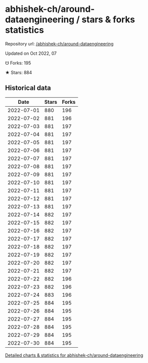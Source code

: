 # abhishek-ch/around-dataengineering / stars & forks statistics

Repository url: [/abhishek-ch/around-dataengineering](https://github.com/abhishek-ch/around-dataengineering)

Updated on Oct 2022, 07

☋ Forks: 195

★ Stars: 884

## Historical data
| Date | Stars | Forks |
|------|-------|-------|
| 2022-07-01 | 880 | 196 | 
| 2022-07-02 | 881 | 196 | 
| 2022-07-03 | 881 | 197 | 
| 2022-07-04 | 881 | 197 | 
| 2022-07-05 | 881 | 197 | 
| 2022-07-06 | 881 | 197 | 
| 2022-07-07 | 881 | 197 | 
| 2022-07-08 | 881 | 197 | 
| 2022-07-09 | 881 | 197 | 
| 2022-07-10 | 881 | 197 | 
| 2022-07-11 | 881 | 197 | 
| 2022-07-12 | 881 | 197 | 
| 2022-07-13 | 881 | 197 | 
| 2022-07-14 | 882 | 197 | 
| 2022-07-15 | 882 | 197 | 
| 2022-07-16 | 882 | 197 | 
| 2022-07-17 | 882 | 197 | 
| 2022-07-18 | 882 | 197 | 
| 2022-07-19 | 882 | 197 | 
| 2022-07-20 | 882 | 197 | 
| 2022-07-21 | 882 | 197 | 
| 2022-07-22 | 882 | 196 | 
| 2022-07-23 | 882 | 196 | 
| 2022-07-24 | 883 | 196 | 
| 2022-07-25 | 884 | 195 | 
| 2022-07-26 | 884 | 195 | 
| 2022-07-27 | 884 | 195 | 
| 2022-07-28 | 884 | 195 | 
| 2022-07-29 | 884 | 195 | 
| 2022-07-30 | 884 | 195 | 


[Detailed charts & statistics for abhishek-ch/around-dataengineering](https://reviewgithub.com/rep/abhishek-ch/around-dataengineering)
